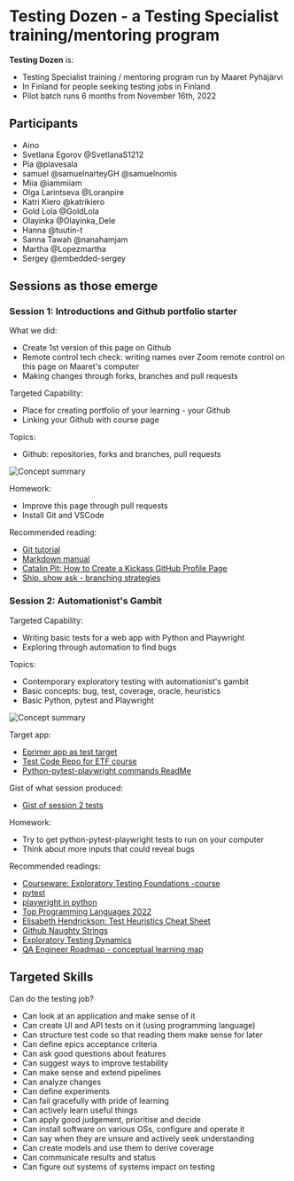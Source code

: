 # Testing Dozen - a Testing Specialist training/mentoring program

**Testing Dozen** is:
  * Testing Specialist training / mentoring program run by Maaret Pyhäjärvi
  * In Finland for people seeking testing jobs in Finland
  * Pilot batch runs 6 months from November 16th, 2022

## Participants
  * Aino
  * Svetlana Egorov @SvetlanaS1212
  * Pia @piavesala
  * samuel @samuelnarteyGH @samuelnomis
  * Miia @iammiiam
  * Olga Larintseva @Loranpire
  * Katri Kiero @katrikiero
  * Gold Lola @GoldLola
  * Olayinka  @Olayinka_Dele
  * Hanna @tuutin-t
  * Sanna Tawah @nanahamjam
  * Martha  @Lopezmartha
  * Sergey   @embedded-sergey
  
## Sessions as those emerge

### Session 1: Introductions and Github portfolio starter

What we did:
  * Create 1st version of this page on Github
  * Remote control tech check: writing names over Zoom remote control on this page on Maaret's computer
  * Making changes through forks, branches and pull requests

Targeted Capability:
   * Place for creating portfolio of your learning - your Github
   * Linking your Github with course page
   
Topics:
  * Github: repositories, forks and branches, pull requests

![Concept summary](https://github.com/Testing-Dozen/testing-dozen.github.io/blob/main/Session1-concepts.png?raw=true)

Homework: 
  * Improve this page through pull requests
  * Install Git and VSCode
  
Recommended reading:
  * [Git tutorial](https://www.w3schools.com/git/)
  * [Markdown manual](https://www.markdownguide.org/basic-syntax/) 
  * [Catalin Pit: How to Create a Kickass GitHub Profile Page](https://catalins.tech/how-to-create-a-kickass-github-profile-page/)
  * [Ship, show ask - branching strategies](https://martinfowler.com/articles/ship-show-ask.html)

### Session 2: Automationist's Gambit

Targeted Capability:
  * Writing basic tests for a web app with Python and Playwright
  * Exploring through automation to find bugs
  
Topics:
  * Contemporary exploratory testing with automationist's gambit
  * Basic concepts: bug, test, coverage, oracle, heuristics
  * Basic Python, pytest and Playwright

![Concept summary](https://github.com/Testing-Dozen/testing-dozen.github.io/blob/main/Session2-concepts.png?raw=true)

Target app:
  * [Eprimer app as test target](https://www.exploratorytestingacademy.com/app/)
  * [Test Code Repo for ETF course](https://github.com/exploratory-testing-academy/ETF)
  * [Python-pytest-playwright commands ReadMe](https://github.com/exploratory-testing-academy/ETF/blob/master/python-playwright/README.md)

Gist of what session produced:
  * [Gist of session 2 tests](https://gist.github.com/maaretp/cfd3a9097abbefd7cb9683d6f9e26dec)
  
Homework: 
  * Try to get python-pytest-playwright tests to run on your computer
  * Think about more inputs that could reveal bugs

Recommended readings: 
  * [Courseware: Exploratory Testing Foundations -course](https://dev.to/maaretp/exploratory-testing-foundations-4lb3)
  * [pytest](https://docs.pytest.org/en/7.2.x/)
  * [playwright in python](https://playwright.dev/python/docs/intro)
  * [Top Programming Languages 2022](https://octoverse.github.com/2022/top-programming-languages)
  * [Elisabeth Hendrickson: Test Heuristics Cheat Sheet](https://drive.google.com/file/d/1TaFRhTsy0QRjgtaHSVu3L73Q9JVee0hA/view?usp=sharing)
  * [Github Naughty Strings](https://github.com/minimaxir/big-list-of-naughty-strings)
  * [Exploratory Testing Dynamics](https://www.developsense.com/resource/et-dynamics3.pdf)
  * [QA Engineer Roadmap - conceptual learning map](https://roadmap.sh/qa)

## Targeted Skills

Can do the testing job? 

  * Can look at an application and make sense of it
  * Can create UI and API tests on it (using programming language)
  * Can structure test code so that reading them make sense for later
  * Can define epics acceptance criteria
  * Can ask good questions about features
  * Can suggest ways to improve testability
  * Can make sense and extend pipelines
  * Can analyze changes
  * Can define experiments
  * Can fail gracefully with pride of learning
  * Can actively learn useful things
  * Can apply good judgement, prioritise and decide
  * Can install software on various OSs, configure and operate it
  * Can say when they are unsure and actively seek understanding
  * Can create models and use them to derive coverage
  * Can communicate results and status 
  * Can figure out systems of systems impact on testing
